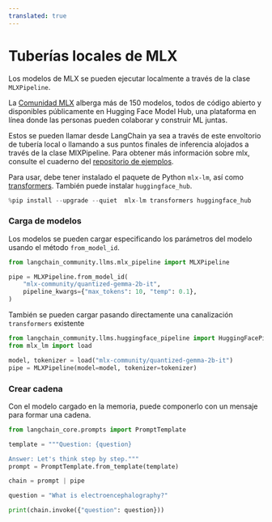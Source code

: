 ```yaml
---
translated: true
---
```


# Tuberías locales de MLX

Los modelos de MLX se pueden ejecutar localmente a través de la clase `MLXPipeline`.

La [Comunidad MLX](https://huggingface.co/mlx-community) alberga más de 150 modelos, todos de código abierto y disponibles públicamente en Hugging Face Model Hub, una plataforma en línea donde las personas pueden colaborar y construir ML juntas.

Estos se pueden llamar desde LangChain ya sea a través de este envoltorio de tubería local o llamando a sus puntos finales de inferencia alojados a través de la clase MlXPipeline. Para obtener más información sobre mlx, consulte el cuaderno del [repositorio de ejemplos](https://github.com/ml-explore/mlx-examples/tree/main/llms).

Para usar, debe tener instalado el paquete de Python `mlx-lm`, así como [transformers](https://pypi.org/project/transformers/). También puede instalar `huggingface_hub`.

```python
%pip install --upgrade --quiet  mlx-lm transformers huggingface_hub
```

### Carga de modelos

Los modelos se pueden cargar especificando los parámetros del modelo usando el método `from_model_id`.

```python
from langchain_community.llms.mlx_pipeline import MLXPipeline

pipe = MLXPipeline.from_model_id(
    "mlx-community/quantized-gemma-2b-it",
    pipeline_kwargs={"max_tokens": 10, "temp": 0.1},
)
```

También se pueden cargar pasando directamente una canalización `transformers` existente

```python
from langchain_community.llms.huggingface_pipeline import HuggingFacePipeline
from mlx_lm import load

model, tokenizer = load("mlx-community/quantized-gemma-2b-it")
pipe = MLXPipeline(model=model, tokenizer=tokenizer)
```

### Crear cadena

Con el modelo cargado en la memoria, puede componerlo con un mensaje para
formar una cadena.

```python
from langchain_core.prompts import PromptTemplate

template = """Question: {question}

Answer: Let's think step by step."""
prompt = PromptTemplate.from_template(template)

chain = prompt | pipe

question = "What is electroencephalography?"

print(chain.invoke({"question": question}))
```
